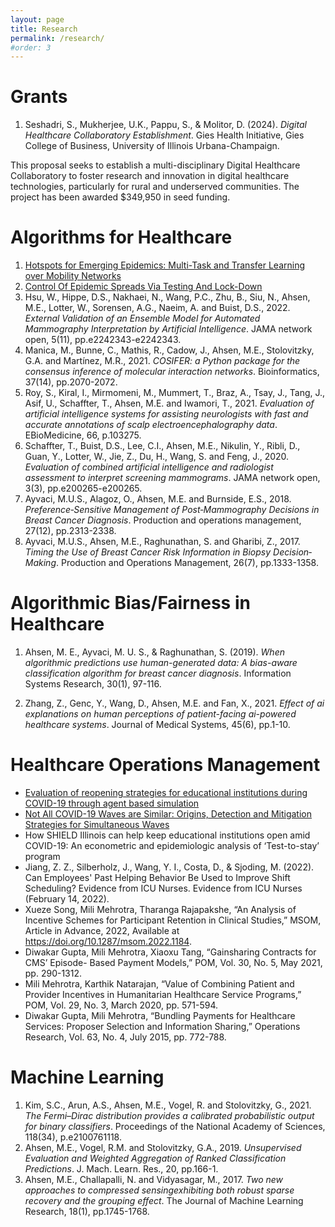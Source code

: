 ```yaml
---
layout: page
title: Research
permalink: /research/
#order: 3
---
```


# Grants 

1. Seshadri, S., Mukherjee, U.K., Pappu, S., & Molitor, D. (2024). *Digital Healthcare Collaboratory 
Establishment*. Gies Health Initiative, Gies College of Business, University of Illinois Urbana-Champaign.

This proposal seeks to establish a multi-disciplinary Digital Healthcare Collaboratory to foster research and innovation in digital healthcare technologies, particularly for rural and underserved communities. The project has been awarded $349,950 in seed funding.




# Algorithms for Healthcare
1. [Hotspots for Emerging Epidemics: Multi-Task and Transfer Learning over Mobility Networks](https://github.com/heart-analytics/COVID19-Hotspots)
1. [Control Of Epidemic Spreads Via Testing And Lock-Down](https://github.com/heart-analytics/COVID19-TestingAndLockDown)
1. Hsu, W., Hippe, D.S., Nakhaei, N., Wang, P.C., Zhu, B., Siu, N., Ahsen, M.E., Lotter, W., Sorensen, A.G., Naeim, A. and Buist, D.S., 2022. *External Validation of an Ensemble Model for Automated Mammography Interpretation by Artificial Intelligence*. JAMA network open, 5(11), pp.e2242343-e2242343.
1. Manica, M., Bunne, C., Mathis, R., Cadow, J., Ahsen, M.E., Stolovitzky, G.A. and Martínez, M.R., 2021. *COSIFER: a Python package for the consensus inference of molecular interaction networks*. Bioinformatics, 37(14), pp.2070-2072.
1. Roy, S., Kiral, I., Mirmomeni, M., Mummert, T., Braz, A., Tsay, J., Tang, J., Asif, U., Schaffter, T., Ahsen, M.E. and Iwamori, T., 2021. *Evaluation of artificial intelligence systems for assisting neurologists with fast and accurate annotations of scalp electroencephalography data*. EBioMedicine, 66, p.103275.
1. Schaffter, T., Buist, D.S., Lee, C.I., Ahsen, M.E., Nikulin, Y., Ribli, D., Guan, Y., Lotter, W., Jie, Z., Du, H., Wang, S. and Feng, J., 2020. *Evaluation of combined artificial intelligence and radiologist assessment to interpret screening mammograms*. JAMA network open, 3(3), pp.e200265-e200265.
1. Ayvaci, M.U.S., Alagoz, O., Ahsen, M.E. and Burnside, E.S., 2018. *Preference‐Sensitive Management of Post‐Mammography Decisions in Breast Cancer Diagnosis*. Production and operations management, 27(12), pp.2313-2338.
1. Ayvaci, M.U.S., Ahsen, M.E., Raghunathan, S. and Gharibi, Z., 2017. *Timing the Use of Breast Cancer Risk Information in Biopsy Decision‐Making*. Production and Operations Management, 26(7), pp.1333-1358.

# Algorithmic Bias/Fairness in Healthcare
1. Ahsen, M. E., Ayvaci, M. U. S., & Raghunathan, S. (2019). *When algorithmic predictions use human-generated data: A bias-aware classification algorithm for breast cancer diagnosis*. Information Systems Research, 30(1), 97-116.

1. Zhang, Z., Genc, Y., Wang, D., Ahsen, M.E. and Fan, X., 2021. *Effect of ai explanations on human perceptions of patient-facing ai-powered healthcare systems*. Journal of Medical Systems, 45(6), pp.1-10.

# Healthcare Operations Management
- [Evaluation of reopening strategies for educational institutions during COVID-19 through agent based simulation](https://github.com/heart-analytics/COVID19-Reopening)
- [Not All COVID-19 Waves are Similar: Origins, Detection and Mitigation Strategies for Simultaneous Waves](https://github.com/heart-analytics/COVID19-India)
- How SHIELD Illinois can help keep educational institutions open amid COVID-19: An econometric and epidemiologic analysis of ‘Test-to-stay’ program
- Jiang, Z. Z., Silberholz, J., Wang, Y. I., Costa, D., & Sjoding, M. (2022). Can Employees' Past Helping Behavior Be Used to Improve Shift Scheduling? Evidence from ICU Nurses. Evidence from ICU Nurses (February 14, 2022). 
- Xueze Song, Mili Mehrotra, Tharanga Rajapakshe, “An Analysis of Incentive Schemes for Participant Retention in Clinical Studies,” MSOM, Article in Advance, 2022, Available at https://doi.org/10.1287/msom.2022.1184.
- Diwakar Gupta, Mili Mehrotra, Xiaoxu Tang, “Gainsharing Contracts for CMS’ Episode-
Based Payment Models,” POM, Vol. 30, No. 5, May 2021, pp. 290-1312.
- Mili Mehrotra, Karthik Natarajan, “Value of Combining Patient and Provider Incentives in Humanitarian Healthcare Service Programs,” POM, Vol. 29, No. 3, March 2020, pp. 571-594.
- Diwakar Gupta, Mili Mehrotra, “Bundling Payments for Healthcare Services: Proposer Selection and Information Sharing,” Operations Research, Vol. 63, No. 4, July 2015, pp. 772-788.





# Machine Learning
1. Kim, S.C., Arun, A.S., Ahsen, M.E., Vogel, R. and Stolovitzky, G., 2021. *The Fermi–Dirac distribution provides a calibrated probabilistic output for binary classifiers*. Proceedings of the National Academy of Sciences, 118(34), p.e2100761118.
1. Ahsen, M.E., Vogel, R.M. and Stolovitzky, G.A., 2019. *Unsupervised Evaluation and Weighted Aggregation of Ranked Classification Predictions*. J. Mach. Learn. Res., 20, pp.166-1.
1. Ahsen, M.E., Challapalli, N. and Vidyasagar, M., 2017. *Two new approaches to compressed sensingexhibiting both robust sparse recovery and the grouping effect*. The Journal of Machine Learning Research, 18(1), pp.1745-1768.